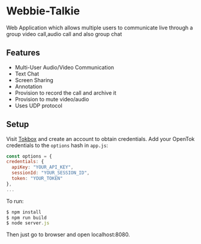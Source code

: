 # Webbie-Talkie
Web Application which allows multiple users to communicate live through a group video call,audio call and also group chat
## Features

- Multi-User Audio/Video Communication
- Text Chat
- Screen Sharing
- Annotation
- Provision to record the call and archive it
- Provision to mute video/audio
- Uses UDP protocol

## Setup

Visit [Tokbox](https://tokbox.com/) and create an account to obtain credentials.
Add your OpenTok credentials to the `options` hash in  `app.js`:
```javascript
const options = {
credentials: {
  apiKey: "YOUR_API_KEY",
  sessionId: "YOUR_SESSION_ID",
  token: "YOUR_TOKEN"
},
...
```

To run:
```javascript
$ npm install
$ npm run build
$ node server.js
```
Then just go to browser and open localhost:8080.
